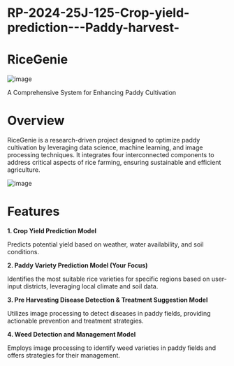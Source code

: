# RP-2024-25J-125-Crop-yield-prediction---Paddy-harvest-
# RiceGenie

![image](https://github.com/user-attachments/assets/561da1a1-2cbf-4bfc-9f2c-3f834ce76e38)

A Comprehensive System for Enhancing Paddy Cultivation

# Overview
RiceGenie is a research-driven project designed to optimize paddy cultivation by leveraging data science, machine learning, and image processing techniques. It integrates four interconnected components to address critical aspects of rice farming, ensuring sustainable and efficient agriculture.

![image](https://github.com/user-attachments/assets/9628dd67-94ff-4883-9445-abe7f04eca6a)


# Features

**1. Crop Yield Prediction Model**

Predicts potential yield based on weather, water availability, and soil conditions.
 
**2. Paddy Variety Prediction Model (Your Focus)**

Identifies the most suitable rice varieties for specific regions based on user-input districts, leveraging local climate and soil data.

**3. Pre Harvesting Disease Detection & Treatment Suggestion Model**

Utilizes image processing to detect diseases in paddy fields, providing actionable prevention and treatment strategies.

**4. Weed Detection and Management Model**

Employs image processing to identify weed varieties in paddy fields and offers strategies for their management.

